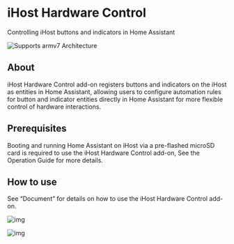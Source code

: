 # iHost Hardware Control

Controlling iHost buttons and indicators in Home Assistant

 ![Supports armv7 Architecture](https://img.shields.io/badge/armv7-yes-green.svg)

## About

iHost Hardware Control add-on registers buttons and indicators on the iHost as entities in Home Assistant, allowing users to configure automation rules for button and indicator entities directly in Home Assistant for more flexible control of hardware interactions.

## Prerequisites 

Booting and running Home Assistant on iHost via a pre-flashed microSD card is required to use the iHost Hardware Control add-on, See the Operation Guide for more details. 

## How to use

See “Document” for details on how to use the iHost Hardware Control add-on.

![img](https://raw.githubusercontent.com/iHost-Open-Source-Project/hassio-ihost-addon/master/hassio-ihost-hardware-control/images/buttons_device.png)

![img](https://raw.githubusercontent.com/iHost-Open-Source-Project/hassio-ihost-addon/master/hassio-ihost-hardware-control/images/indicators_device.png)

